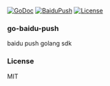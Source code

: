 [![GoDoc][doc-img]][doc-url]
[![BaiduPush][push-img]][push-doc]
[![License][license-img]][license-url]

### go-baidu-push
baidu push golang sdk

### License
MIT

[doc-img]: http://img.shields.io/badge/GoDoc-reference-green.svg?style=flat-square
[doc-url]: http://godoc.org/github.com/coderhaoxin/go-baidu-push
[push-img]: http://img.shields.io/badge/BaiduPush-doc-blue.svg?style=flat-square
[push-doc]: http://developer.baidu.com/wiki/index.php?title=docs/cplat/push
[license-img]: http://img.shields.io/badge/license-MIT-green.svg?style=flat-square
[license-url]: http://opensource.org/licenses/MIT
